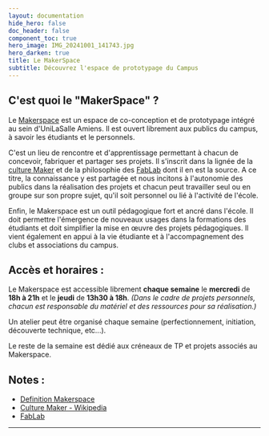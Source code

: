 ```yaml
---
layout: documentation
hide_hero: false
doc_header: false
component_toc: true
hero_image: IMG_20241001_141743.jpg
hero_darken: true
title: Le MakerSpace
subtitle: Découvrez l'espace de prototypage du Campus
---
```


## C'est quoi le "MakerSpace" ?

Le [Makerspace](https://fr.wikipedia.org/wiki/Makerspace) est un espace de co-conception et de prototypage intégré au sein d'UniLaSalle Amiens. Il est ouvert librement aux publics du campus, à savoir les étudiants et le personnels. 

C'est un lieu de rencontre et d'apprentissage permettant à chacun de concevoir, fabriquer et partager ses projets. Il s'inscrit dans la lignée de la [culture Maker](https://fr.wikipedia.org/wiki/Culture_maker) et de la philosophie des [FabLab](https://fr.wikipedia.org/wiki/Fab_lab) dont il en est la source. A ce titre, la connaissance y est partagée et nous incitons à l'autonomie des publics dans la réalisation des projets et chacun peut travailler seul ou en groupe sur son propre sujet, qu'il soit personnel ou lié à l'activité de l'école.

Enfin, le Makerspace est un outil pédagogique fort et ancré dans l'école. Il doit permettre l'émergence de nouveaux usages dans la formations des étudiants et doit simplifier la mise en œuvre des projets pédagogiques. Il vient également en appui à la vie étudiante et à l'accompagnement des clubs et associations du campus. 

## Accès et horaires :

Le Makerspace est accessible librement **chaque semaine** le **mercredi** de **18h à 21h** et le **jeudi** de **13h30 à 18h**. *(Dans le cadre de projets personnels, chacun est responsable du matériel et des ressources pour sa réalisation.)*

Un atelier peut être organisé chaque semaine (perfectionnement, initiation, découverte technique, etc...).

Le reste de la semaine est dédié aux créneaux de TP et projets associés au Makerspace.

## Notes :

- [Definition Makerspace](https://fr.wikipedia.org/wiki/Makerspace)
- [Culture Maker - Wikipedia](https://fr.wikipedia.org/wiki/Culture_maker)
- [FabLab](https://fr.wikipedia.org/wiki/Fab_lab)

---